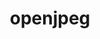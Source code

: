 ---
title: "openjpeg"
layout: cache
categories: [package, develop]
meta: {"compilers": ["gcc@7.5.0"], "num_specs": 7, "num_specs_by_stack": {"build_systems": 7, "root": 7}, "oss": ["ubuntu18.04"], "platforms": ["linux"], "stacks": ["build_systems", "root"], "targets": ["x86_64_v3"], "versions": ["2.5.2"]}
spec_details: [{"compiler": "gcc@7.5.0", "hash": "btdbw2yqzhagtg2mqfekakkkrjbtls5i", "os": "ubuntu18.04", "platform": "linux", "size": "-", "stacks": ["build_systems", "root"], "target": "x86_64_v3", "variants": ["build_system=cmake", "build_type=Release", "~codec", "generator=make", "~ipo"], "versions": ["2.5.2"]}, {"compiler": "gcc@7.5.0", "hash": "cl37ocvuzdvmcma6w5wf2sbvrxdccka6", "os": "ubuntu18.04", "platform": "linux", "size": "-", "stacks": ["build_systems", "root"], "target": "x86_64_v3", "variants": ["build_system=cmake", "build_type=Release", "~codec", "generator=make", "~ipo"], "versions": ["2.5.2"]}, {"compiler": "gcc@7.5.0", "hash": "g4zslllhgslvhyem5vl5loc27omgjg3p", "os": "ubuntu18.04", "platform": "linux", "size": "-", "stacks": ["build_systems", "root"], "target": "x86_64_v3", "variants": ["build_system=cmake", "build_type=Release", "~codec", "generator=make", "~ipo"], "versions": ["2.5.2"]}, {"compiler": "gcc@7.5.0", "hash": "mvgnvrd37ukoewdth2fkscu6wrtt3t5o", "os": "ubuntu18.04", "platform": "linux", "size": "-", "stacks": ["build_systems", "root"], "target": "x86_64_v3", "variants": ["build_system=cmake", "build_type=Release", "~codec", "generator=make", "~ipo"], "versions": ["2.5.2"]}, {"compiler": "gcc@7.5.0", "hash": "p3arkrft7gozat2mkzgghltsi5lo7fax", "os": "ubuntu18.04", "platform": "linux", "size": "-", "stacks": ["build_systems", "root"], "target": "x86_64_v3", "variants": ["build_system=cmake", "build_type=Release", "~codec", "generator=make", "~ipo"], "versions": ["2.5.2"]}, {"compiler": "gcc@7.5.0", "hash": "pxngd6fu3czw7uhdjnw4gbkd7urqyxna", "os": "ubuntu18.04", "platform": "linux", "size": "-", "stacks": ["build_systems", "root"], "target": "x86_64_v3", "variants": ["build_system=cmake", "build_type=Release", "~codec", "generator=make", "~ipo"], "versions": ["2.5.2"]}, {"compiler": "gcc@7.5.0", "hash": "ut5gcxhbxkljuhs3roenqc2rzomxqbuo", "os": "ubuntu18.04", "platform": "linux", "size": "-", "stacks": ["build_systems", "root"], "target": "x86_64_v3", "variants": ["build_system=cmake", "build_type=Release", "~codec", "generator=make", "~ipo"], "versions": ["2.5.2"]}]
---